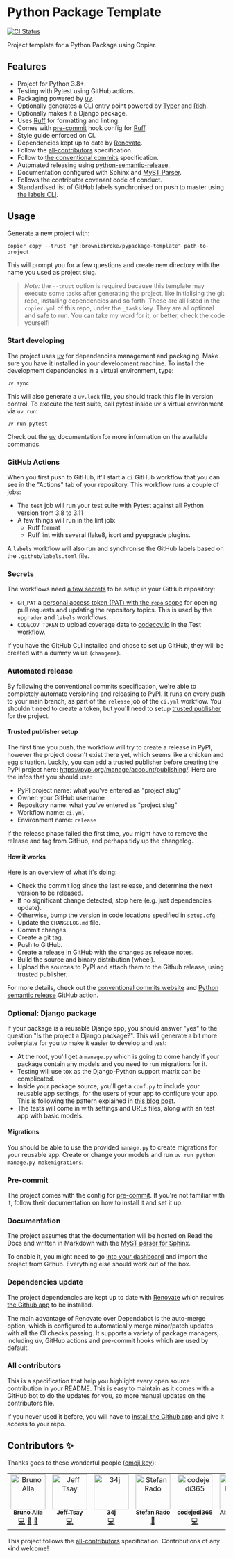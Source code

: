# Python Package Template

<a href="https://github.com/browniebroke/pypackage-template/actions/workflows/ci.yml?query=branch%3Amain">
  <img src="https://img.shields.io/github/actions/workflow/status/browniebroke/pypackage-template/ci.yml?branch=main&label=Test&logo=github&style=flat-square" alt="CI Status" >
</a>

Project template for a Python Package using Copier.

## Features

- Project for Python 3.8+.
- Testing with Pytest using GitHub actions.
- Packaging powered by [uv].
- Optionally generates a CLI entry point powered by [Typer] and [Rich].
- Optionally makes it a Django package.
- Uses [Ruff] for formatting and linting.
- Comes with [pre-commit] hook config for [Ruff].
- Style guide enforced on CI.
- Dependencies kept up to date by [Renovate].
- Follow the [all-contributors] specification.
- Follow to [the conventional commits][conventional-commits] specification.
- Automated releasing using [python-semantic-release][python-semantic-release].
- Documentation configured with Sphinx and [MyST Parser][myst].
- Follows the contributor covenant code of conduct.
- Standardised list of GitHub labels synchronised on push to master using [the labels CLI][pylabels].

## Usage

Generate a new project with:

```shell
copier copy --trust "gh:browniebroke/pypackage-template" path-to-project
```

This will prompt you for a few questions and create new directory with the name you used as project slug.

> _Note:_
> the `--trust` option is required because this template may execute some tasks after generating the project, like initialising the git repo, installing dependencies and so forth. These are all listed in the `copier.yml` of this repo, under the `_tasks` key. They are all optional and safe to run. You can take my word for it, or better, check the code yourself!

### Start developing

The project uses [uv] for dependencies management and packaging. Make sure you have it installed in your development machine. To install the development dependencies in a virtual environment, type:

```shell
uv sync
```

This will also generate a `uv.lock` file, you should track this file in version control. To execute the test suite, call pytest inside uv's virtual environment via `uv run`:

```shell
uv run pytest
```

Check out the [uv] documentation for more information on the available commands.

### GitHub Actions

When you first push to GitHub, it'll start a `ci` GitHub workflow that you can see in the "Actions" tab of your repository. This workflow runs a couple of jobs:

- The `test` job will run your test suite with Pytest against all Python version from 3.8 to 3.11
- A few things will run in the lint job:
  - Ruff format
  - Ruff lint with several flake8, isort and pyupgrade plugins.

A `labels` workflow will also run and synchronise the GitHub labels based on the `.github/labels.toml` file.

### Secrets

The workflows need [a few secrets][gh-secrets] to be setup in your GitHub repository:

- `GH_PAT` a [personal access token (PAT) with the `repo` scope][create-pat] for opening pull requests and updating the repository topics. This is used by the `upgrader` and `labels` workflows.
- `CODECOV_TOKEN` to upload coverage data to [codecov.io][codecov] in the Test workflow.

If you have the GitHub CLI installed and chose to set up GitHub, they will be created with a dummy value (`changeme`).

### Automated release

By following the conventional commits specification, we're able to completely automate versioning and releasing to PyPI. It runs on every push to your main branch, as part of the `release` job of the `ci.yml` workflow. You shouldn't need to create a token, but you'll need to setup [trusted publisher](https://docs.pypi.org/trusted-publishers/using-a-publisher/) for the project.

#### Trusted publisher setup

The first time you push, the workflow will try to create a release in PyPI, however the project doesn't exist there yet, which seems like a chicken and egg situation. Luckily, you can add a trusted publisher before creating the PyPI project here: https://pypi.org/manage/account/publishing/. Here are the infos that you should use:

- PyPI project name: what you've entered as "project slug"
- Owner: your GitHub username
- Repository name: what you've entered as "project slug"
- Workflow name: `ci.yml`
- Environment name: `release`

If the release phase failed the first time, you might have to remove the release and tag from GitHub, and perhaps tidy up the changelog.

#### How it works

Here is an overview of what it's doing:

- Check the commit log since the last release, and determine the next version to be released.
- If no significant change detected, stop here (e.g. just dependencies update).
- Otherwise, bump the version in code locations specified in `setup.cfg`.
- Update the `CHANGELOG.md` file.
- Commit changes.
- Create a git tag.
- Push to GitHub.
- Create a release in GitHub with the changes as release notes.
- Build the source and binary distribution (wheel).
- Upload the sources to PyPI and attach them to the Github release, using trusted publisher.

For more details, check out the [conventional commits website][conventional-commits] and [Python semantic release][python-semantic-release] GitHub action.

### Optional: Django package

If your package is a reusable Django app, you should answer "yes" to the question "Is the project a Django package?". This will generate a bit more boilerplate for you to make it easier to develop and test:

- At the root, you'll get a `manage.py` which is going to come handy if your package contain any models and you need to run migrations for it.
- Testing will use tox as the Django-Python support matrix can be complicated.
- Inside your package source, you'll get a `conf.py` to include your reusable app settings, for the users of your app to configure your app. This is following the pattern explained in [this blog post](https://overtag.dk/v2/blog/a-settings-pattern-for-reusable-django-apps/).
- The tests will come in with settings and URLs files, along with an test app with basic models.

#### Migrations

You should be able to use the provided `manage.py` to create migrations for your reusable app. Create or change your models and run `uv run python manage.py makemigrations`.

### Pre-commit

The project comes with the config for [pre-commit]. If you're not familiar with it, follow their documentation on how to install it and set it up.

### Documentation

The project assumes that the documentation will be hosted on Read the Docs and written in Markdown with the [MyST parser for Sphinx][myst].

To enable it, you might need to go [into your dashboard][rtd-dashboard] and import the project from Github. Everything else should work out of the box.

### Dependencies update

The project dependencies are kept up to date with [Renovate] which requires [the Github app][renovate-gh-app] to be installed.

The main advantage of Renovate over Dependabot is the auto-merge option, which is configured to automatically merge minor/patch updates with all the CI checks passing. It supports a variety of package managers, including uv, GitHub actions and pre-commit hooks which are used by default.

### All contributors

This is a specification that help you highlight every open source contribution in your README. This is easy to maintain as it comes with a GitHub bot to do the updates for you, so more manual updates on the contributors file.

If you never used it before, you will have to [install the Github app][all-contribs-install] and give it access to your repo.

## Contributors ✨

Thanks goes to these wonderful people ([emoji key](https://allcontributors.org/docs/en/emoji-key)):

<!-- ALL-CONTRIBUTORS-LIST:START - Do not remove or modify this section -->
<!-- prettier-ignore-start -->
<!-- markdownlint-disable -->
<table>
  <tbody>
    <tr>
      <td align="center" valign="top" width="14.28%"><a href="https://browniebroke.com/"><img src="https://avatars.githubusercontent.com/u/861044?v=4?s=80" width="80px;" alt="Bruno Alla"/><br /><sub><b>Bruno Alla</b></sub></a><br /><a href="https://github.com/browniebroke/pypackage-template/commits?author=browniebroke" title="Code">💻</a> <a href="#ideas-browniebroke" title="Ideas, Planning, & Feedback">🤔</a> <a href="https://github.com/browniebroke/pypackage-template/commits?author=browniebroke" title="Documentation">📖</a></td>
      <td align="center" valign="top" width="14.28%"><a href="https://cloudreactor.io/"><img src="https://avatars.githubusercontent.com/u/1079646?v=4?s=80" width="80px;" alt="Jeff Tsay"/><br /><sub><b>Jeff Tsay</b></sub></a><br /><a href="https://github.com/browniebroke/pypackage-template/commits?author=jtsay362" title="Code">💻</a></td>
      <td align="center" valign="top" width="14.28%"><a href="https://github.com/34j"><img src="https://avatars.githubusercontent.com/u/55338215?v=4?s=80" width="80px;" alt="34j"/><br /><sub><b>34j</b></sub></a><br /><a href="https://github.com/browniebroke/pypackage-template/commits?author=34j" title="Code">💻</a></td>
      <td align="center" valign="top" width="14.28%"><a href="https://github.com/kroimon"><img src="https://avatars.githubusercontent.com/u/628587?v=4?s=80" width="80px;" alt="Stefan Rado"/><br /><sub><b>Stefan Rado</b></sub></a><br /><a href="https://github.com/browniebroke/pypackage-template/commits?author=kroimon" title="Documentation">📖</a></td>
      <td align="center" valign="top" width="14.28%"><a href="https://github.com/codejedi365"><img src="https://avatars.githubusercontent.com/u/17354856?v=4?s=80" width="80px;" alt="codejedi365"/><br /><sub><b>codejedi365</b></sub></a><br /><a href="https://github.com/browniebroke/pypackage-template/commits?author=codejedi365" title="Code">💻</a></td>
      <td align="center" valign="top" width="14.28%"><a href="https://www.habet.dev"><img src="https://avatars.githubusercontent.com/u/82916197?v=4?s=80" width="80px;" alt="Abe Hanoka"/><br /><sub><b>Abe Hanoka</b></sub></a><br /><a href="https://github.com/browniebroke/pypackage-template/issues?q=author%3Aabe-101" title="Bug reports">🐛</a></td>
    </tr>
  </tbody>
</table>

<!-- markdownlint-restore -->
<!-- prettier-ignore-end -->

<!-- ALL-CONTRIBUTORS-LIST:END -->

This project follows the [all-contributors](https://github.com/all-contributors/all-contributors) specification. Contributions of any kind welcome!

[uv]: https://docs.astral.sh/uv/
[Typer]: https://typer.tiangolo.com
[Rich]: https://rich.readthedocs.io
[Ruff]: https://pypi.org/project/ruff/
[pre-commit]: https://pre-commit.com/
[renovate]: https://docs.renovatebot.com/
[renovate-gh-app]: https://github.com/apps/renovate
[all-contributors]: https://github.com/all-contributors/all-contributors
[conventional-commits]: https://www.conventionalcommits.org
[python-semantic-release]: https://github.com/relekang/python-semantic-release
[myst]: https://myst-parser.readthedocs.io
[pylabels]: https://github.com/hackebrot/labels
[gh-secrets]: https://help.github.com/en/actions/configuring-and-managing-workflows/creating-and-storing-encrypted-secrets
[codecov]: https://codecov.io/
[pypi]: https://pypi.org/
[create-pat]: https://github.com/settings/tokens/new?scopes=repo
[rtd-dashboard]: https://readthedocs.org/dashboard/
[all-contribs-install]: https://allcontributors.org/docs/en/bot/installation
